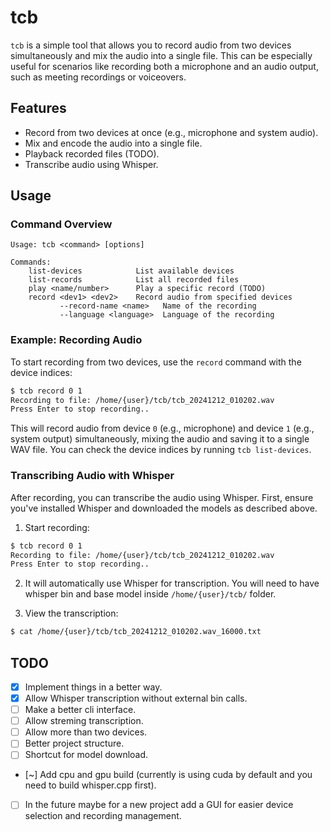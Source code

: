 # tcb

`tcb` is a simple tool that allows you to record audio from two devices simultaneously and mix the audio into a single file. This can be especially useful for scenarios like recording both a microphone and an audio output, such as meeting recordings or voiceovers.

## Features

- Record from two devices at once (e.g., microphone and system audio).
- Mix and encode the audio into a single file.
- Playback recorded files (TODO).
- Transcribe audio using Whisper.


## Usage

### Command Overview

```
Usage: tcb <command> [options]

Commands:
    list-devices            List available devices
    list-records            List all recorded files
    play <name/number>      Play a specific record (TODO)
    record <dev1> <dev2>    Record audio from specified devices
           --record-name <name>   Name of the recording
           --language <language>  Language of the recording
```

### Example: Recording Audio

To start recording from two devices, use the `record` command with the device indices:

```bash
$ tcb record 0 1
Recording to file: /home/{user}/tcb/tcb_20241212_010202.wav
Press Enter to stop recording..
```

This will record audio from device `0` (e.g., microphone) and device `1` (e.g., system output) simultaneously, mixing the audio and saving it to a single WAV file.
You can check the device indices by running `tcb list-devices`.


### Transcribing Audio with Whisper

After recording, you can transcribe the audio using Whisper. First, ensure you've installed Whisper and downloaded the models as described above.

1. Start recording:

```bash
$ tcb record 0 1
Recording to file: /home/{user}/tcb/tcb_20241212_010202.wav
Press Enter to stop recording..
```

2. It will automatically use Whisper for transcription.
You will need to have whisper bin and base model inside ```/home/{user}/tcb/``` folder.


3. View the transcription:

```bash
$ cat /home/{user}/tcb/tcb_20241212_010202.wav_16000.txt
```

## TODO

- [x] Implement things in a better way.
- [x] Allow Whisper transcription without external bin calls.
- [ ] Make a better cli interface.
- [ ] Allow streming transcription.
- [ ] Allow more than two devices.
- [ ] Better project structure.
- [ ] Shortcut for model download.
- [~] Add cpu and gpu build (currently is using cuda by default and you need to build whisper.cpp first).
- [ ] In the future maybe for a new project add a GUI for easier device selection and recording management.
